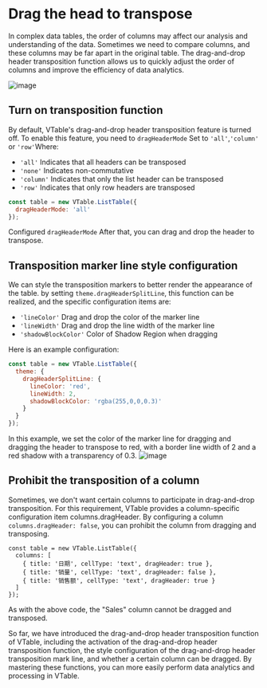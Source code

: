 # Drag the head to transpose

In complex data tables, the order of columns may affect our analysis and understanding of the data. Sometimes we need to compare columns, and these columns may be far apart in the original table. The drag-and-drop header transposition function allows us to quickly adjust the order of columns and improve the efficiency of data analytics.

![image](https://lf9-dp-fe-cms-tos.byteorg.com/obj/bit-cloud/48c337ece11d289fc4644a20e.gif)

## Turn on transposition function

By default, VTable's drag-and-drop header transposition feature is turned off. To enable this feature, you need to `dragHeaderMode` Set to `'all'`,`'column'` or `'row'`Where:

*   `'all'` Indicates that all headers can be transposed
*   `'none'` Indicates non-commutative
*   `'column'` Indicates that only the list header can be transposed
*   `'row'` Indicates that only row headers are transposed

```javascript
const table = new VTable.ListTable({
  dragHeaderMode: 'all'
});
```

Configured `dragHeaderMode` After that, you can drag and drop the header to transpose.

## Transposition marker line style configuration

We can style the transposition markers to better render the appearance of the table. by setting `theme.dragHeaderSplitLine`, this function can be realized, and the specific configuration items are:

*   `'lineColor'` Drag and drop the color of the marker line
*   `'lineWidth'` Drag and drop the line width of the marker line
*   `'shadowBlockColor'` Color of Shadow Region when dragging

Here is an example configuration:

```javascript
const table = new VTable.ListTable({
  theme: {
    dragHeaderSplitLine: {
      lineColor: 'red',
      lineWidth: 2,
      shadowBlockColor: 'rgba(255,0,0,0.3)'
    }
  }
});
```

In this example, we set the color of the marker line for dragging and dragging the header to transpose to red, with a border line width of 2 and a red shadow with a transparency of 0.3.
![image](https://lf9-dp-fe-cms-tos.byteorg.com/obj/bit-cloud/a2c7623458257d1562627090c.png)

## Prohibit the transposition of a column

Sometimes, we don't want certain columns to participate in drag-and-drop transposition. For this requirement, VTable provides a column-specific configuration item columns.dragHeader. By configuring a column `columns.dragHeader: false`, you can prohibit the column from dragging and transposing.

    const table = new VTable.ListTable({
      columns: [
        { title: '日期', cellType: 'text', dragHeader: true },
        { title: '销量', cellType: 'text', dragHeader: false },
        { title: '销售额', cellType: 'text', dragHeader: true }
      ]
    });

As with the above code, the "Sales" column cannot be dragged and transposed.

So far, we have introduced the drag-and-drop header transposition function of VTable, including the activation of the drag-and-drop header transposition function, the style configuration of the drag-and-drop header transposition mark line, and whether a certain column can be dragged. By mastering these functions, you can more easily perform data analytics and processing in VTable.

